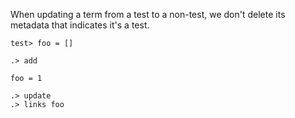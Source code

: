 When updating a term from a test to a non-test, we don't delete its metadata that indicates it's a test.

```unison
test> foo = []
```

```ucm
.> add
```

```unison
foo = 1
```

```ucm
.> update
.> links foo
```
